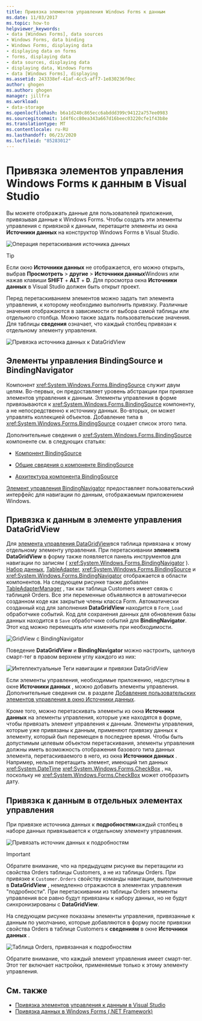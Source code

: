 ```yaml
---
title: Привязка элементов управления Windows Forms к данным
ms.date: 11/03/2017
ms.topic: how-to
helpviewer_keywords:
- data [Windows Forms], data sources
- Windows Forms, data binding
- Windows Forms, displaying data
- displaying data on forms
- forms, displaying data
- data sources, displaying data
- displaying data, Windows Forms
- data [Windows Forms], displaying
ms.assetid: 243338ef-41af-4cc5-aff7-1e830236f0ec
author: ghogen
ms.author: ghogen
manager: jillfra
ms.workload:
- data-storage
ms.openlocfilehash: b6a1d240c865ecc6abddd399c94122a757ee0983
ms.sourcegitcommit: 1d4f6cc80ea343a667d16beec03220cfe1f43b8e
ms.translationtype: MT
ms.contentlocale: ru-RU
ms.lasthandoff: 06/23/2020
ms.locfileid: "85283012"
---
```

# <a name="bind-windows-forms-controls-to-data-in-visual-studio"></a>Привязка элементов управления Windows Forms к данным в Visual Studio

Вы можете отображать данные для пользователей приложения, привязывая данные к Windows Forms. Чтобы создать эти элементы управления с привязкой к данным, перетащите элементы из окна **Источники данных** на конструктор Windows Forms в Visual Studio.

![Операция перетаскивания источника данных](../data-tools/media/raddata-data-source-drag-operation.png)

> [!TIP]
> Если окно **Источники данных** не отображается, его можно открыть, выбрав **Просмотреть**  >  **другие**  >  **Источники данных**Windows или нажав клавиши **SHIFT** + **ALT** + **D**. Для просмотра окна **Источники данных** в Visual Studio должен быть открыт проект.

Перед перетаскиванием элементов можно задать тип элемента управления, к которому необходимо выполнить привязку. Различные значения отображаются в зависимости от выбора самой таблицы или отдельного столбца.  Можно также задать пользовательские значения. Для таблицы **сведения** означает, что каждый столбец привязан к отдельному элементу управления.

![Привязка источника данных к DataGridView](../data-tools/media/raddata-bind-data-source-to-datagridview.png)

## <a name="bindingsource-and-bindingnavigator-controls"></a>Элементы управления BindingSource и BindingNavigator

Компонент <xref:System.Windows.Forms.BindingSource> служит двум целям. Во-первых, он предоставляет уровень абстракции при привязке элементов управления к данным. Элементы управления в форме привязываются к <xref:System.Windows.Forms.BindingSource> компоненту, а не непосредственно к источнику данных. Во-вторых, он может управлять коллекцией объектов. Добавление типа в <xref:System.Windows.Forms.BindingSource> создает список этого типа.

Дополнительные сведения о <xref:System.Windows.Forms.BindingSource> компоненте см. в следующих статьях:

- [Компонент BindingSource](/dotnet/framework/winforms/controls/bindingsource-component)

- [Общие сведения о компоненте BindingSource](/dotnet/framework/winforms/controls/bindingsource-component-overview)

- [Архитектура компонента BindingSource](/dotnet/framework/winforms/controls/bindingsource-component-architecture)

[Элемент управления BindingNavigator](/dotnet/framework/winforms/controls/bindingnavigator-control-windows-forms) предоставляет пользовательский интерфейс для навигации по данным, отображаемым приложением Windows.

## <a name="bind-to-data-in-a-datagridview-control"></a>Привязка к данным в элементе управления DataGridView

Для [элемента управления DataGridView](/dotnet/framework/winforms/controls/datagridview-control-overview-windows-forms)вся таблица привязана к этому отдельному элементу управления. При перетаскивании **элемента DataGridView** в форму также появляется панель инструментов для навигации по записям ( <xref:System.Windows.Forms.BindingNavigator> ). [Набор данных](../data-tools/dataset-tools-in-visual-studio.md), [TableAdapter](../data-tools/create-and-configure-tableadapters.md), <xref:System.Windows.Forms.BindingSource> и <xref:System.Windows.Forms.BindingNavigator> отображается в области компонентов. На следующем рисунке также добавлен [TableAdapterManager](https://msdn.microsoft.com/library/bb384426.aspx) , так как таблица Customers имеет связь с таблицей Orders. Все эти переменные объявляются в автоматически созданном коде как закрытые члены класса Form. Автоматически созданный код для заполнения **DataGridView** находится в `Form_Load` обработчике событий. Код для сохранения данных для обновления базы данных находится в `Save` обработчике событий для **BindingNavigator**. Этот код можно перемещать или изменять при необходимости.

![GridView с BindingNavigator](../data-tools/media/raddata-gridview-with-bindingnavigator.png)

Поведение **DataGridView** и **BindingNavigator** можно настроить, щелкнув смарт-тег в правом верхнем углу каждого из них:

![Интеллектуальные Теги навигации и привязки DataGridView](../data-tools/media/raddata-datagridview-and-binding-navigator-smart-tags.png)

Если элементы управления, необходимые приложению, недоступны в окне **Источники данных** , можно добавить элементы управления. Дополнительные сведения см. в разделе [Добавление пользовательских элементов управления в окно Источники данных](../data-tools/add-custom-controls-to-the-data-sources-window.md).

Кроме того, можно перетаскивать элементы из окна **Источники данных** на элементы управления, которые уже находятся в форме, чтобы привязать элемент управления к данным. Элементы управления, которые уже привязаны к данным, применяют привязку данных к элементу, который был перемещен в последнее время. Чтобы быть допустимым целевым объектом перетаскивания, элементы управления должны иметь возможность отображения базового типа данных элемента, перетаскиваемого в него, из окна **Источники данных** . Например, нельзя перетащить элемент, имеющий тип данных <xref:System.DateTime> <xref:System.Windows.Forms.CheckBox> , на, поскольку не <xref:System.Windows.Forms.CheckBox> может отобразить дату.

## <a name="bind-to-data-in-individual-controls"></a>Привязка к данным в отдельных элементах управления

При привязке источника данных к **подробностям**каждый столбец в наборе данных привязывается к отдельному элементу управления.

![Привязать источник данных к подробностям](../data-tools/media/raddata-bind-data-source-to-details.png)

> [!IMPORTANT]
> Обратите внимание, что на предыдущем рисунке вы перетащили из свойства Orders таблицы Customers, а не из таблицы Orders. При привязке к `Customer.Orders` свойству команды навигации, выполненные в **DataGridView** , немедленно отражаются в элементах управления "подробности". При перетаскивании из таблицы Orders элементы управления все равно будут привязаны к набору данных, но не будут синхронизированы с **DataGridView**.

На следующем рисунке показаны элементы управления, привязанные к данным по умолчанию, которые добавляются в форму после привязки свойства Orders в таблице Customers к **сведениям** в окне **Источники данных** .

![Таблица Orders, привязанная к подробностям](../data-tools/media/raddata-orders-table-bound-to-details.png)

Обратите внимание, что каждый элемент управления имеет смарт-тег. Этот тег включает настройки, применяемые только к этому элементу управления.

## <a name="see-also"></a>См. также

- [Привязка элементов управления к данным в Visual Studio](../data-tools/bind-controls-to-data-in-visual-studio.md)
- [Привязка данных в Windows Forms (.NET Framework)](/dotnet/framework/winforms/windows-forms-data-binding)

